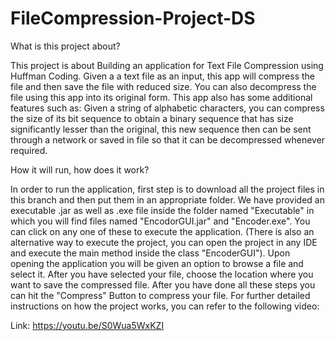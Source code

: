 # FileCompression-Project-DS
What is this project about?

This project is about Building an application for Text File Compression using Huffman Coding. Given a a text file as an input, 
this app will compress the file and then save the file with reduced size. You can also decompress the file using this app into 
its original form. This app also has some additional features such as: Given a string of alphabetic characters, you can compress 
the size of its bit sequence to obtain a binary sequence that has size significantly lesser than the original, this new sequence 
then can be sent through a network or saved in file so that it can be decompressed whenever required.

How it will run, how does it work?

In order to run the application, first step is to download all the project files in this branch and then put them in an appropriate folder.
We have provided an executable .jar as well as .exe file inside the folder named "Executable" in which you will find files named "EncodorGUI.jar" and "Encoder.exe".
You can click on any one of these to execute the application. (There is also an alternative way to execute the project, you can open the project in any IDE and execute 
the main method inside the class "EncoderGUI").
Upon opening the application you will be given an option to browse a file and select it. After you have selected your file, choose the location where you want to 
save the compressed file. After you have done all these steps you can hit the "Compress" Button to compress your file. For further detailed instructions on how the 
project works, you can refer to the following video:

Link: https://youtu.be/S0Wua5WxKZI
